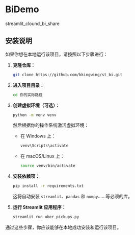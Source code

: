 # BiDemo
streamlit_clound_bi_share


## 安装说明

如果你想在本地运行该项目，请按照以下步骤进行：

1. **克隆仓库：**
    ```bash
    git clone https://github.com/kkingwing/st_bi.git
    ```

1. **进入项目目录：**
    ```bash
    cd 你的实际路径
    ```

2. **创建虚拟环境（可选）：**
    ```bash
    python -m venv venv
    ```

    然后根据你的操作系统激活虚拟环境：
    - 在 Windows 上：
      ```bash
      venv\Scripts\activate
      ```
    - 在 macOS/Linux 上：
      ```bash
      source venv/bin/activate
      ```

3. **安装依赖项：**
    ```bash
    pip install -r requirements.txt
    ```

    这将自动安装 `streamlit`、`pandas` 和 `numpy`……等必须的库。


4. **运行 Streamlit 应用程序：**
    ```bash
    streamlit run uber_pickups.py
    ```

通过这些步骤，你应该能够在本地成功安装和运行该项目。
